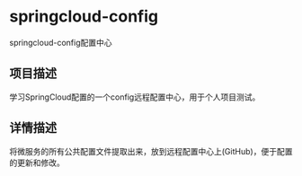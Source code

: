 # springcloud-config
springcloud-config配置中心
## 项目描述
学习SpringCloud配置的一个config远程配置中心，用于个人项目测试。
## 详情描述
将微服务的所有公共配置文件提取出来，放到远程配置中心上(GitHub)，便于配置的更新和修改。
